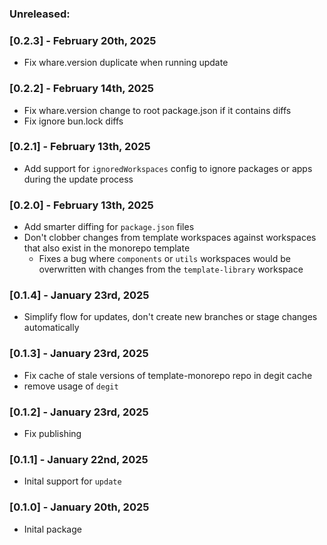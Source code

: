 ### Unreleased:

### [0.2.3] - February 20th, 2025

- Fix whare.version duplicate when running update

### [0.2.2] - February 14th, 2025

- Fix whare.version change to root package.json if it contains diffs
- Fix ignore bun.lock diffs

### [0.2.1] - February 13th, 2025

- Add support for `ignoredWorkspaces` config to ignore packages or apps during the update process

### [0.2.0] - February 13th, 2025

- Add smarter diffing for `package.json` files
- Don't clobber changes from template workspaces against workspaces that also exist in the monorepo template
  - Fixes a bug where `components` or `utils` workspaces would be overwritten with changes from the `template-library` workspace

### [0.1.4] - January 23rd, 2025

- Simplify flow for updates, don't create new branches or stage changes automatically

### [0.1.3] - January 23rd, 2025

- Fix cache of stale versions of template-monorepo repo in degit cache
- remove usage of `degit`

### [0.1.2] - January 23rd, 2025

- Fix publishing

### [0.1.1] - January 22nd, 2025

- Inital support for `update`

### [0.1.0] - January 20th, 2025

- Inital package
